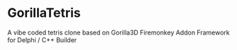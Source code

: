 # GorillaTetris
A vibe coded tetris clone based on Gorilla3D Firemonkey Addon Framework for Delphi / C++ Builder
